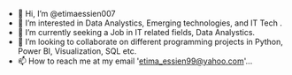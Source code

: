 - 👋 Hi, I’m @etimaessien007
- 👀 I’m interested in Data Analystics, Emerging technologies, and IT Tech .
- 🌱 I’m currently seeking a Job in IT related fields, Data Analystics.
- 💞️ I’m looking to collaborate on different programming projects in Python, Power BI, Visualization, SQL etc.
- 📫 How to reach me at my email 'etima_essien99@yahoo.com'...

<!---
etimaessien007/etimaessien007 is a ✨ special ✨ repository because its `README.md` (this file) appears on your GitHub profile.
You can click the Preview link to take a look at your changes.
--->
